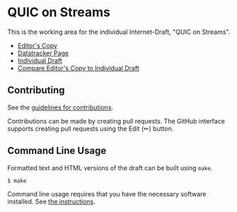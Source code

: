 # QUIC on Streams

This is the working area for the individual Internet-Draft, "QUIC on Streams".

* [Editor's Copy](https://kazuho.github.io/draft-kazuho-quic-quic-services-for-streams/#go.draft-kazuho-quic-quic-services-for-streams.html)
* [Datatracker Page](https://datatracker.ietf.org/doc/draft-kazuho-quic-quic-services-for-streams)
* [Individual Draft](https://datatracker.ietf.org/doc/html/draft-kazuho-quic-quic-services-for-streams)
* [Compare Editor's Copy to Individual Draft](https://kazuho.github.io/draft-kazuho-quic-quic-services-for-streams/#go.draft-kazuho-quic-quic-services-for-streams.diff)


## Contributing

See the
[guidelines for contributions](https://github.com/kazuho/draft-kazuho-quic-quic-services-for-streams/blob/main/CONTRIBUTING.md).

Contributions can be made by creating pull requests.
The GitHub interface supports creating pull requests using the Edit (✏) button.


## Command Line Usage

Formatted text and HTML versions of the draft can be built using `make`.

```sh
$ make
```

Command line usage requires that you have the necessary software installed.  See
[the instructions](https://github.com/martinthomson/i-d-template/blob/main/doc/SETUP.md).

